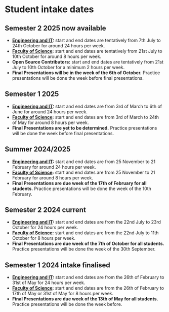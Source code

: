 # Student intake dates

## Semester 2 2025 now available

- **[Engineering and IT](https://eng.unimelb.edu.au/industry/students/internships#key-dates):** start and end dates are tentatively from 7th July to 24th October for around 24 hours per week.
- **[Faculty of Science](https://science.unimelb.edu.au/engage/industry/internships#key-dates):** start and end dates are tentatively from 21st July to 10th October for around 8 hours per week.
- **Open Source Contributors:** start and end dates are tentatively from 21st July to 10th October for a minimum 2 hours per week.
- **Final Presentations will be in the week of the 6th of October.** Practice presentations will be done the week before final presentations.


## Semester 1 2025 

- **[Engineering and IT](https://eng.unimelb.edu.au/industry/students/internships#key-dates):** start and end dates are from 3rd of March to 6th of June for around 24 hours per week.
- **[Faculty of Science](https://science.unimelb.edu.au/engage/industry/internships#key-dates):** start and end dates are from 3rd of March to 24th of May for around 8 hours per week.
- **Final Presentations are yet to be determined.** Practice presentations will be done the week before final presentations.

## Summer 2024/2025 

- **[Engineering and IT](https://eng.unimelb.edu.au/industry/students/internships#key-dates):** start and end dates are from 25 November to 21 February for around 24 hours per week.
- **[Faculty of Science](https://science.unimelb.edu.au/engage/industry/internships#key-dates):** start and end dates are from 25 November to 21 February for around 8 hours per week.
- **Final Presentations are due week of the 17th of February for all students.** Practice presentations will be done the week of the 10th February.

## Semester 2 2024 current

- **[Engineering and IT](https://eng.unimelb.edu.au/industry/students/internships#key-dates):** start and end dates are from the 22nd July to 23rd October for 24 hours per week.
- **[Faculty of Science](https://science.unimelb.edu.au/engage/industry/internships#key-dates):** start and end dates are from the 22nd July to 11th October for 8 hours per week.
- **Final Presentations are due week of the 7th of October for all students.** Practice presentations will be done the week of the 30th September.


## Semester 1 2024 intake finalised

- **[Engineering and IT](https://eng.unimelb.edu.au/industry/students/internships#key-dates):** start and end dates are from the 26th of February to 31st of May for 24 hours per week.
- **[Faculty of Science](https://science.unimelb.edu.au/engage/industry/internships#key-dates):** start and end dates are from the 26th of February to 17th of May or 31st of May for 8 hours per week.
- **Final Presentations are due week of the 13th of May for all students.** Practice presentations will be done the week before.

